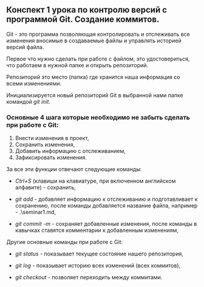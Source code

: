 ## Конспект 1 урока по контролю версий с программой Git. Создание коммитов.

Git - это программа позволяющая контролировать и отслеживать все изменения вносимые в создаваемые файлы и управлять историей версий файла.

Первое что нужно сделать при работе с файлом, это удостовериться, что работаем в нужной папке и открыть репозиторий.

Репозиторий это место (папка) где хранится наша информация со всеми изменениями.

Инициализируется новый репозиторий Git в выбранной нами папке командой *git init*.

### Основные 4 шага которые необходимо не забыть сделать при работе с Git:

1. Внести изменения в проект,
2. Сохранить изменения,
3. Добавить информацию с отслеживанием,
4. Зафиксировать изменения.

За все эти функции отвечают следующие команды:

* *Ctrl+S* (клавиши на клавиатуре, при включенном английском алфавите) - сохранить,

* *git add* - добавляет информацию к отслеживанию и подготавливает к сохранению, после команды добавляется название файла, например - .\seminar1.md,

* *git commit -m* - сохраняет добавленные изменения, после команды в кавычках ставятся комментарии к добавленным изменениям,

Другие основные команды при работе с Git:

* *git status* - показывает текущее состояние нашего репозитория,

* *git log* - показывает историю всех изменений (всех коммитов),

* *git checkout* - позволяет переходить между коммитами.
